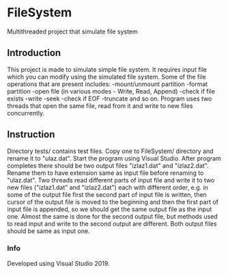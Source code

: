 # FileSystem
 Multithreaded project that simulate file system

## Introduction
 This project is made to simulate simple file system. It requires input file which you can modify using the simulated file system. Some of the file operations that are present includes:
    -mount/unmount partition
    -format partition
    -open file (in various modes - Write, Read, Append)
    -check if file exists
    -write
    -seek
    -check if EOF
    -truncate
and so on.
Program uses two threads that open the same file, read from it and write to new files concurrently.

## Instruction
 Directory tests/ contains test files. Copy one to FileSystem/ directory and rename it to "ulaz.dat". Start the program using Visual Studio. After program completes there should be two output files "izlaz1.dat" and "izlaz2.dat". Rename them to have extension same as input file before renaming to "ulaz.dat". Two threads read different parts of input file and write it to two new files ("izlaz1.dat" and "izlaz2.dat") each with different order, e.g. in some of the output file first the second part of input file is written, then cursor of the output file is moved to the beginning and then the first part of input file is appended, so we should get the same output file as the input one. Almost the same is done for the second output file, but methods used to read input and write to the second output are different. Both output files should be same as input one.

### Info
 Developed using Visual Studio 2019.
